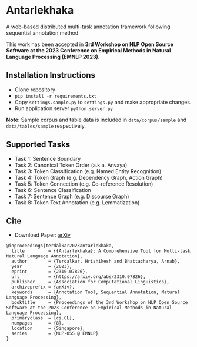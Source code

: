 # Antarlekhaka

A web-based distributed multi-task annotation framework following sequential annotation method.

This work has been accepted in **3rd Workshop on NLP Open Source Software at the 2023 Conference on Empirical Methods in Natural Language Processing (EMNLP 2023)**.

## Installation Instructions

* Clone repository
* `pip install -r requirements.txt`
* Copy `settings.sample.py` to `settings.py` and make appropriate changes.
* Run application server `python server.py`

**Note**: Sample corpus and table data is included in `data/corpus/sample` and `data/tables/sample` respectively.

## Supported Tasks

* Task 1: Sentence Boundary
* Task 2: Canonical Token Order (a.k.a. Anvaya)
* Task 3: Token Classification (e.g. Named Entity Recognition)
* Task 4: Token Graph (e.g. Dependency Graph, Action Graph)
* Task 5: Token Connection (e.g. Co-reference Resolution)
* Task 6: Sentence Classification
* Task 7: Sentence Graph (e.g. Discourse Graph)
* Task 8: Token Text Annotation (e.g. Lemmatization)

## Cite

* Download Paper: [arXiv](https://arxiv.org/abs/2310.07826)

```
@inproceedings{terdalkar2023antarlekhaka,
  title         = {{Antarlekhaka}: A Comprehensive Tool for Multi-task Natural Language Annotation},
  author        = {Terdalkar, Hrishikesh and Bhattacharya, Arnab},
  year          = {2023},
  eprint        = {2310.07826},
  url           = {https://arxiv.org/abs/2310.07826},
  publisher     = {Association for Computational Linguistics},
  archiveprefix = {arXiv},
  keywords      = {Annotation Tool, Sequential Annotation, Natural Language Processing},
  booktitle     = {Proceedings of the 3rd Workshop on NLP Open Source Software at the 2023 Conference on Empirical Methods in Natural Language Processing},
  primaryclass  = {cs.CL},
  numpages      = {8},
  location      = {Singapore},
  series        = {NLP-OSS @ EMNLP}
}
```
